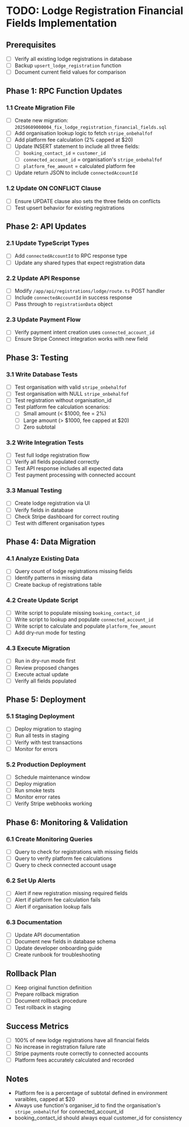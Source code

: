 # TODO: Lodge Registration Financial Fields Implementation

## Prerequisites
- [ ] Verify all existing lodge registrations in database
- [ ] Backup `upsert_lodge_registration` function
- [ ] Document current field values for comparison

## Phase 1: RPC Function Updates

### 1.1 Create Migration File
- [ ] Create new migration: `20250609000004_fix_lodge_registration_financial_fields.sql`
- [ ] Add organisation lookup logic to fetch `stripe_onbehalfof`
- [ ] Add platform fee calculation (2% capped at $20)
- [ ] Update INSERT statement to include all three fields:
  - [ ] `booking_contact_id` = `customer_id`
  - [ ] `connected_account_id` = organisation's `stripe_onbehalfof`
  - [ ] `platform_fee_amount` = calculated platform fee
- [ ] Update return JSON to include `connectedAccountId`

### 1.2 Update ON CONFLICT Clause
- [ ] Ensure UPDATE clause also sets the three fields on conflicts
- [ ] Test upsert behavior for existing registrations

## Phase 2: API Updates

### 2.1 Update TypeScript Types
- [ ] Add `connectedAccountId` to RPC response type
- [ ] Update any shared types that expect registration data

### 2.2 Update API Response
- [ ] Modify `/app/api/registrations/lodge/route.ts` POST handler
- [ ] Include `connectedAccountId` in success response
- [ ] Pass through to `registrationData` object

### 2.3 Update Payment Flow
- [ ] Verify payment intent creation uses `connected_account_id`
- [ ] Ensure Stripe Connect integration works with new field

## Phase 3: Testing

### 3.1 Write Database Tests
- [ ] Test organisation with valid `stripe_onbehalfof`
- [ ] Test organisation with NULL `stripe_onbehalfof`
- [ ] Test registration without organisation_id
- [ ] Test platform fee calculation scenarios:
  - [ ] Small amount (< $1000, fee = 2%)
  - [ ] Large amount (> $1000, fee capped at $20)
  - [ ] Zero subtotal

### 3.2 Write Integration Tests
- [ ] Test full lodge registration flow
- [ ] Verify all fields populated correctly
- [ ] Test API response includes all expected data
- [ ] Test payment processing with connected account

### 3.3 Manual Testing
- [ ] Create lodge registration via UI
- [ ] Verify fields in database
- [ ] Check Stripe dashboard for correct routing
- [ ] Test with different organisation types

## Phase 4: Data Migration

### 4.1 Analyze Existing Data
- [ ] Query count of lodge registrations missing fields
- [ ] Identify patterns in missing data
- [ ] Create backup of registrations table

### 4.2 Create Update Script
- [ ] Write script to populate missing `booking_contact_id`
- [ ] Write script to lookup and populate `connected_account_id`
- [ ] Write script to calculate and populate `platform_fee_amount`
- [ ] Add dry-run mode for testing

### 4.3 Execute Migration
- [ ] Run in dry-run mode first
- [ ] Review proposed changes
- [ ] Execute actual update
- [ ] Verify all fields populated

## Phase 5: Deployment

### 5.1 Staging Deployment
- [ ] Deploy migration to staging
- [ ] Run all tests in staging
- [ ] Verify with test transactions
- [ ] Monitor for errors

### 5.2 Production Deployment
- [ ] Schedule maintenance window
- [ ] Deploy migration
- [ ] Run smoke tests
- [ ] Monitor error rates
- [ ] Verify Stripe webhooks working

## Phase 6: Monitoring & Validation

### 6.1 Create Monitoring Queries
- [ ] Query to check for registrations with missing fields
- [ ] Query to verify platform fee calculations
- [ ] Query to check connected account usage

### 6.2 Set Up Alerts
- [ ] Alert if new registration missing required fields
- [ ] Alert if platform fee calculation fails
- [ ] Alert if organisation lookup fails

### 6.3 Documentation
- [ ] Update API documentation
- [ ] Document new fields in database schema
- [ ] Update developer onboarding guide
- [ ] Create runbook for troubleshooting

## Rollback Plan
- [ ] Keep original function definition
- [ ] Prepare rollback migration
- [ ] Document rollback procedure
- [ ] Test rollback in staging

## Success Metrics
- [ ] 100% of new lodge registrations have all financial fields
- [ ] No increase in registration failure rate
- [ ] Stripe payments route correctly to connected accounts
- [ ] Platform fees accurately calculated and recorded

## Notes
- Platform fee is a percentage of subtotal defined in environment varaibles, capped at $20
- Always use function's organiser_id to find the organisation's `stripe_onbehalfof` for connected_account_id
- booking_contact_id should always equal customer_id for consistency